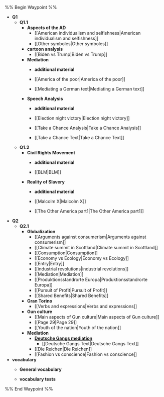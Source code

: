 %% Begin Waypoint %%
- **Q1**
	- **Q1.1**
		- **Aspects of the AD**
			- [[American individualism and selfishness|American individualism and selfishness]]
			- [[Other symboles|Other symboles]]
		- **cartoon analysis**
			- [[Biden vs Trump|Biden vs Trump]]
		- **Mediation**
			- **additional material**

			- [[America of the poor|America of the poor]]
			- [[Mediating a German text|Mediating a German text]]
		- **Speech Analysis**
			- **additional material**

			- [[Election night victory|Election night victory]]
			- [[Take a Chance Analysis|Take a Chance Analysis]]
			- [[Take a Chance Text|Take a Chance Text]]
	- **Q1.2**
		- **Civil Rights Movement**
			- **additional material**

			- [[BLM|BLM]]
		- **Reality of Slavery**
			- **additional material**

			- [[Malcolm X|Malcolm X]]
			- [[The Other America part1|The Other America part1]]
- **Q2**
	- **Q2.1**
		- **Globalization**
			- [[Arguments against consumerism|Arguments against consumerism]]
			- [[Climate summit in Scottland|Climate summit in Scottland]]
			- [[Consumption|Consumption]]
			- [[Economy vs Ecology|Economy vs Ecology]]
			- [[Entry|Entry]]
			- [[industrial revolutions|industrial revolutions]]
			- [[Mediation|Mediation]]
			- [[Produktionsstandrorte Europa|Produktionsstandrorte Europa]]
			- [[Pursuit of Profit|Pursuit of Profit]]
			- [[Shared Benefits|Shared Benefits]]
		- **Gran Torino**
			- [[Verbs and expressions|Verbs and expressions]]
		- **Gun culture**
			- [[Main aspects of Gun culture|Main aspects of Gun culture]]
			- [[Page 29|Page 29]]
			- [[Youth of the nation|Youth of the nation]]
		- **Mediation**
			- **[Deutsche Gangs mediation](./Q2/Q2.1/Mediation/Deutsche%20Gangs%20mediation/Deutsche%20Gangs%20mediation.md)**
				- [[Deutsche Gangs Text|Deutsche Gangs Text]]
			- [[Die Reichen|Die Reichen]]
			- [[Fashion vs conscience|Fashion vs conscience]]
- **vocabulary**
	- **General vocabulary**

	- **vocabulary tests**


%% End Waypoint %%